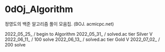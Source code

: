 # 0dOj_Algorithm
정영도의 백준 알고리즘 풀이 모음집.
(BOJ. acmicpc.net)

2022_05_25_ / begin to Algorithm
2022_05_31_ / solved.ac tier Silver V
2022_06_11_ / 100 solve
2022_06_13_ / solved.ac tier Gold V
2022_07_02_ / 200 solve
